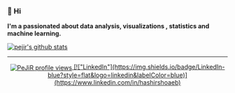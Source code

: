 ### 👋 Hi 
**I'm a passionated about data analysis, visualizations , statistics and machine learning.**
   

<!---
PeJiR/PeJiR is a ✨ special ✨ repository because its `README.md` (this file) appears on your GitHub profile.
You can click the Preview link to take a look at your changes.
- 💞️ I’m looking to collaborate on ...
--->
<a href="https://github.com/pejir">
 <img align="center" src="https://github-readme-stats.vercel.app/api?username=pejir&show_icons=true&theme=light&line_height=27" alt="pejir's github stats"/>

<hr/>


<div align="center"> 


<img align="center" src="https://komarev.com/ghpvc/?username=PeJiR&color=blue&style=flat-square" alt="PeJiR profile views" />
[!["LinkedIn"](https://img.shields.io/badge/LinkedIn-blue?style=flat&logo=linkedin&labelColor=blue)](https://www.linkedin.com/in/hashirshoaeb)

</div>
